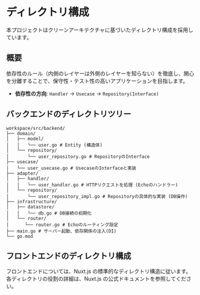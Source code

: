 # ディレクトリ構成

本プロジェクトはクリーンアーキテクチャに基づいたディレクトリ構成を採用しています。

## 概要

依存性のルール（内側のレイヤーは外側のレイヤーを知らない）を徹底し、関心を分離することで、保守性・テスト性の高いアプリケーションを目指します。

-   **依存性の方向**: `Handler` → `Usecase` → `Repository(Interface)`

## バックエンドのディレクトリツリー

```plaintext
workspace/src/backend/
├── domain/
│   ├── model/
│   │   └── user.go # Entity (構造体)
│   └── repository/
│       └── user_repository.go # RepositoryのInterface
├── usecase/
│   └── user_usecase.go # UsecaseのInterfaceと実装
├── adapter/
│   ├── handler/
│   │   └── user_handler.go # HTTPリクエストを処理 (Echoのハンドラー)
│   └── repository/
│       └── user_repository_impl.go # Repositoryの具体的な実装 (DB操作)
├── infrastructure/
│   ├── datastore/
│   │   └── db.go # DB接続の初期化
│   └── router/
│      └── router.go # Echoのルーティング設定
├── main.go # サーバー起動、依存関係の注入(DI)
└── go.mod
```

## フロントエンドのディレクトリ構成

フロントエンドについては、Nuxt.js の標準的なディレクトリ構造に従います。各ディレクトリの役割の詳細は、Nuxt.js の公式ドキュメントを参照してください。
